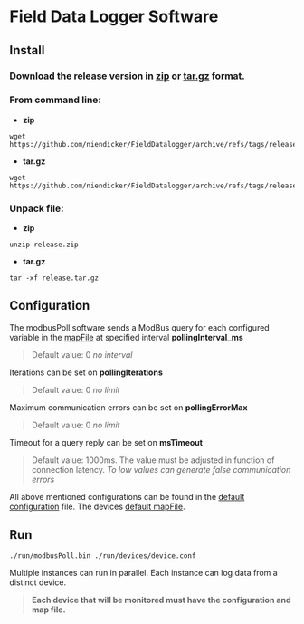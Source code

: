 # Field Data Logger Software
## Install
### Download the release version in [zip](https://github.com/niendicker/FieldDatalogger/archive/refs/tags/release.zip) or [tar.gz](https://github.com/niendicker/FieldDatalogger/archive/refs/tags/release.tar.gz) format. 

### From command line:
* **zip**
```
wget https://github.com/niendicker/FieldDatalogger/archive/refs/tags/release.zip
```
* **tar.gz**
```
wget https://github.com/niendicker/FieldDatalogger/archive/refs/tags/release.tar.gz
```
### Unpack file:
* **zip**
```
unzip release.zip
```
* **tar.gz**
```
tar -xf release.tar.gz
```

## Configuration
The modbusPoll software sends a ModBus query for each configured variable in the [mapFile](./run/devices/device.mbr) at specified interval **pollingInterval_ms**
> Default value: 0 *no interval* 

Iterations can be set on **pollingIterations**
> Default value: 0 *no limit*

Maximum communication errors can be set on **pollingErrorMax**
> Default value: 0 *no limit*

Timeout for a query reply can be set on **msTimeout**
> Default value: 1000ms. The value must be adjusted in function of connection latency. *To low values can generate false communication errors*

All above mentioned configurations can be found in the [default configuration](./run/devices/device.conf) file.
The devices [default mapFile](./run/devices/device.mbr).

## Run
```
./run/modbusPoll.bin ./run/devices/device.conf
``` 
Multiple instances can run in parallel. Each instance can log data from a distinct device. 
> **Each device that will be monitored must have the configuration and map file.**
